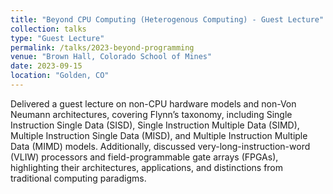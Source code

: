 ```yaml
---
title: "Beyond CPU Computing (Heterogenous Computing) - Guest Lecture"
collection: talks
type: "Guest Lecture"
permalink: /talks/2023-beyond-programming
venue: "Brown Hall, Colorado School of Mines"
date: 2023-09-15
location: "Golden, CO"
---
```


Delivered a guest lecture on non-CPU hardware models and non-Von Neumann architectures, covering Flynn’s taxonomy, including Single Instruction Single Data (SISD), Single Instruction Multiple Data (SIMD), Multiple Instruction Single Data (MISD), and Multiple Instruction Multiple Data (MIMD) models. Additionally, discussed very-long-instruction-word (VLIW) processors and field-programmable gate arrays (FPGAs), highlighting their architectures, applications, and distinctions from traditional computing paradigms.
